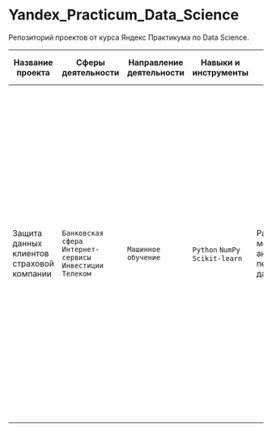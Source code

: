 # Yandex_Practicum_Data_Science
 Репозиторий проектов от курса Яндекс Практикума по Data Science.

|Название проекта|Сферы деятельности|Направление деятельности|Навыки и инструменты|Задачи проекта|Описание проекта|Ключевые слова проекта|
|----------------|------------------|------------------------|--------------------|--------------|----------------|----------------------|
|Защита данных клиентов страховой компании|`Банковская сфера` `Интернет-сервисы` `Инвестиции` `Телеком`|`Машинное обучение`|`Python` `NumPy` `Scikit-learn`|Разработка модели анонимизации персональных данных|Необходимо защитить данные клиентов страховой компании «Хоть потоп». Разработайте такой метод преобразования данных, чтобы по ним было сложно восстановить персональную информацию. Обоснуйте корректность его работы. Нужно защитить данные, чтобы при преобразовании качество моделей машинного обучения не ухудшилось. Подбирать наилучшую модель не требуется.|линейная алгебра, регрессия|
